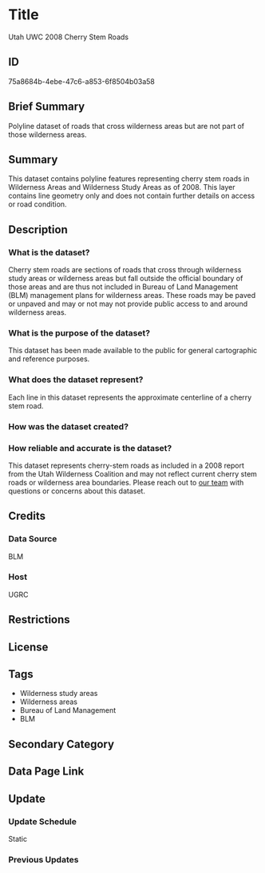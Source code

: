 # Title

Utah UWC 2008 Cherry Stem Roads

## ID

75a8684b-4ebe-47c6-a853-6f8504b03a58

## Brief Summary

Polyline dataset of roads that cross wilderness areas but are not part of those wilderness areas.

## Summary

This dataset contains polyline features representing cherry stem roads in Wilderness Areas and Wilderness Study Areas as of 2008. This layer contains line geometry only and does not contain further details on access or road condition.

## Description

### What is the dataset?

Cherry stem roads are sections of roads that cross through wilderness study areas or wilderness areas but fall outside the official boundary of those areas and are thus not included in Bureau of Land Management (BLM) management plans for wilderness areas. These roads may be paved or unpaved and may or not may not provide public access to and around wilderness areas.

### What is the purpose of the dataset?

This dataset has been made available to the public for general cartographic and reference purposes.

### What does the dataset represent?

Each line in this dataset represents the approximate centerline of a cherry stem road.

### How was the dataset created?

<!--- Any ideas on how this dataset came to be? Going off the title, I'm assuming the Utah Wilderness Coalition was involved in some fashion. --->

### How reliable and accurate is the dataset?

This dataset represents cherry-stem roads as included in a 2008 report from the Utah Wilderness Coalition and may not reflect current cherry stem roads or wilderness area boundaries. Please reach out to [our team](https://gis.utah.gov/contact/) with questions or concerns about this dataset.

## Credits

### Data Source

BLM

### Host

UGRC

## Restrictions

## License

## Tags

- Wilderness study areas
- Wilderness areas
- Bureau of Land Management
- BLM

## Secondary Category

## Data Page Link

## Update

### Update Schedule

Static

### Previous Updates
